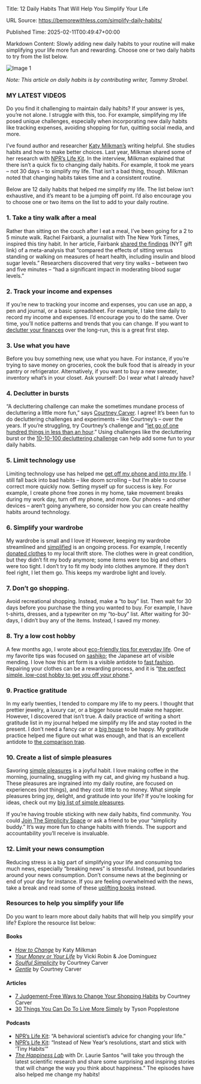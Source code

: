 Title: 12 Daily Habits That Will Help You Simplify Your Life

URL Source: https://bemorewithless.com/simplify-daily-habits/

Published Time: 2025-02-11T00:49:47+00:00

Markdown Content:
Slowly adding new daily habits to your routine will make simplifying your life more fun and rewarding. Choose one or two daily habits to try from the list below.

![Image 1](https://bemorewithless.com/wp-content/uploads/2024/02/daily-habits.jpg)

_Note: This article on daily habits is by contributing writer, Tammy Strobel._

### MY LATEST VIDEOS

Do you find it challenging to maintain daily habits? If your answer is yes, you’re not alone. I struggle with this, too. For example, simplifying my life posed unique challenges, especially when incorporating new daily habits like tracking expenses, avoiding shopping for fun, quitting social media, and more.

I’ve found author and researcher [Katy Milkman’s](https://www.katymilkman.com/) writing helpful. She studies habits and how to make better choices. Last year, Milkman shared some of her research with [NPR’s Life Kit](https://www.npr.org/2021/05/14/996939779/a-behavioral-scientists-advice-for-changing-your-life). In the interview, Milkman explained that there isn’t a quick fix to changing daily habits. For example, it took me years – not 30 days – to simplify my life. That isn’t a bad thing, though. Milkman noted that changing habits takes time and a consistent routine.

Below are 12 daily habits that helped me simplify my life. The list below isn’t exhaustive, and it’s meant to be a jumping off point. I’d also encourage you to choose one or two items on the list to add to your daily routine.

### 1\. Take a tiny walk after a meal 

Rather than sitting on the couch after I eat a meal, I’ve been going for a 2 to 5 minute walk. Rachel Fairbank, a journalist with The New York Times, inspired this tiny habit. In her article, Fairbank [shared the findings](https://www.nytimes.com/2022/08/04/well/move/walking-after-eating-blood-sugar.html?mwgrp=c-dbar&unlocked_article_code=1.JE0.nxln.9d0fzld-8o3q&smid=url-share) (NYT gift link) of a meta-analysis that “compared the effects of sitting versus standing or walking on measures of heart health, including insulin and blood sugar levels.” Researchers discovered that very tiny walks – between two and five minutes – “had a significant impact in moderating blood sugar levels.”

### 2\. Track your income and expenses

If you’re new to tracking your income and expenses, you can use an app, a pen and journal, or a basic spreadsheet. For example, I take time daily to record my income and expenses. I’d encourage you to do the same. Over time, you’ll notice patterns and trends that you can change. If you want to [declutter your finances](https://bemorewithless.com/simple-budget/) over the long-run, this is a great first step.

### 3\. Use what you have

Before you buy something new, use what you have. For instance, if you’re trying to save money on groceries, cook the bulk food that is already in your pantry or refrigerator. Alternatively, if you want to buy a new sweater, inventory what’s in your closet. Ask yourself: Do I wear what I already have?

### 4\. Declutter in bursts

“A decluttering challenge can make the sometimes mundane process of decluttering a little more fun,” says [Courtney Carver](https://bemorewithless.com/decluttering-burst/). I agree! It’s been fun to do decluttering challenges and experiments – like Courtney’s – over the years. If you’re struggling, try Courtney’s challenge and “[let go of one hundred things in less than an hour](https://bemorewithless.com/decluttering-burst/).” Using challenges like the decluttering burst or the [10-10-100 decluttering challenge](https://bemorewithless.com/anti-procrastinate/) can help add some fun to your daily habits.

### 5\. Limit technology use

Limiting technology use has helped me [get off my phone and into my life](https://bemorewithless.com/get-off-your-phone/). I still fall back into bad habits – like doom scrolling – but I’m able to course correct more quickly now. Setting myself up for success is key. For example, I create phone free zones in my home, take movement breaks during my work day, turn off my phone, and more. Our phones – and other devices – aren’t going anywhere, so consider how you can create healthy habits around technology.

### 6\. Simplify your wardrobe

My wardrobe is small and I love it! However, keeping my wardrobe streamlined and [simplified](https://bemorewithless.com/project-333/) is an ongoing process. For example, I recently [donated clothes](https://bemorewithless.com/where-to-donate-stuff/) to my local thrift store. The clothes were in great condition, but they didn’t fit my body anymore; some items were too big and others were too tight. I don’t try to fit my body into clothes anymore. If they don’t feel right, I let them go. This keeps my wardrobe light and lovely.

### 7\. Don’t go shopping.

Avoid recreational shopping. Instead, make a “to buy” list. Then wait for 30 days before you purchase the thing you wanted to buy. For example, I have t-shirts, dresses, and a typewriter on my “to-buy” list. After waiting for 30-days, I didn’t buy any of the items. Instead, I saved my money.

### 8\. Try a low cost hobby  

A few months ago, I wrote about [eco-friendly tips for everyday life](https://bemorewithless.com/sustainable-living/). One of my favorite tips was focused on [sashiko](https://www.vox.com/the-goods/2019/3/25/18274743/visible-mending-sashiko-mending-fast-fashion-movement); the Japanese art of visible mending. I love how this art form is a visible antidote to [fast fashion](https://bookriot.com/books-about-fast-fashion/). Repairing your clothes can be a rewarding process, and it is “[the perfect simple, low-cost hobby to get you off your phone](https://slate.com/human-interest/2019/07/sashiko-perfect-cheap-hobby-break-phone-addiction.html).”

### 9\. Practice gratitude  

In my early twenties, I tended to compare my life to my peers. I thought that prettier jewelry, a luxury car, or a bigger house would make me happier. However, I discovered that isn’t true. A daily practice of writing a short gratitude list in my journal helped me simplify my life and stay rooted in the present. I don’t need a fancy car or a [big house](https://tstrobel.com/our-tiny-house/) to be happy. My gratitude practice helped me figure out what was enough, and that is an excellent antidote to [the comparison trap](https://www.psychologytoday.com/us/articles/201711/the-comparison-trap).

### 10\. Create a list of simple pleasures  

Savoring [simple pleasures](https://podcasts.apple.com/us/podcast/164-simple-pleasures-mostly-inexpensive-things-you/id1489742667?i=1000613968375) is a joyful habit. I love making coffee in the morning, journaling, snuggling with my cat, and giving my husband a hug. These pleasures are ingrained into my daily routine, are focused on experiences (not things), and they cost little to no money. What simple pleasures bring joy, delight, and gratitude into your life? If you’re looking for ideas, check out my [big list of simple pleasures](https://bemorewithless.com/simple-pleasures/).

If you’re having trouble sticking with new daily habits, find community. You could [Join The Simplicity Space](https://courses.bemorewithless.com/the-simplicity-space/) or ask a friend to be your “simplicity buddy.” It’s way more fun to change habits with friends. The support and accountability you’ll receive is invaluable.

### 12\. Limit your news consumption

Reducing stress is a big part of simplifying your life and consuming too much news, especially “breaking news” is stressful. Instead, put boundaries around your news consumption. Don’t consume news at the beginning or end of your day for instance. If you are feeling overwhelmed with the news, take a break and read some of these [uplifting books](https://bemorewithless.com/8-uplifting-books/) instead.

### Resources to help you simplify your life 

Do you want to learn more about daily habits that will help you simplify your life? Explore the resource list below:

#### Books 

*   [_How to Change_](https://amzn.to/41xgoMY) by Katy Milkman 
*   [_Your Money or Your Life_](https://amzn.to/3RKppPe) by Vicki Robin & Joe Dominguez
*   [_Soulful Simplicity_](https://www.amazon.com/Soulful-Simplicity-Living-Less-Lead/dp/0143130684/) by Courtney Carver 
*   _[Gentle](https://bemorewithless.com/books/gentle/)_ by Courtney Carver

#### Articles 

*   [7 Judgement-Free Ways to Change Your Shopping Habits](https://bemorewithless.com/shopping-habits/) by Courtney Carver 
*   [30 Things You Can Do To Live More Simply](https://www.mindbodygreen.com/articles/ways-to-live-more-simply) by Tyson Popplestone

#### Podcasts 

*   [NPR’s Life Kit](https://www.npr.org/2021/05/14/996939779/a-behavioral-scientists-advice-for-changing-your-life): “A behavioral scientist’s advice for changing your life.”
*   [NPR’s Life Kit](https://www.npr.org/2020/02/25/809256398/tiny-habits-are-the-key-to-behavioral-change): “Instead of New Year’s resolutions, start and stick with ‘Tiny Habits’”
*   [_The Happiness Lab_](https://www.pushkin.fm/podcasts/the-happiness-lab-with-dr-laurie-santos) with Dr. Laurie Santos “will take you through the latest scientific research and share some surprising and inspiring stories that will change the way you think about happiness.” The episodes have also helped me change my habits!
